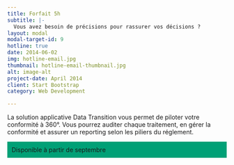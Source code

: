 ```yaml
---
title: Forfait 5h
subtitle: |-
  Vous avez besoin de précisions pour rassurer vos décisions ? 
layout: modal
modal-target-id: 9
hotline: true
date: 2014-06-02
img: hotline-email.jpg
thumbnail: hotline-email-thumbnail.jpg
alt: image-alt
project-date: April 2014
client: Start Bootstrap
category: Web Development

---
```


La solution applicative Data Transition vous permet de piloter votre
conformité à 360°. Vous pourrez auditer chaque traitement, en gérer la
conformité et assurer un reporting selon les piliers du
réglement.

<p style="background-color: #00A076; padding: 10px; font-family: 'Montserrat', 'Helvetica Neue', Helvetica, Arial, sans-serif'">
Disponible à partir de septembre</p>

